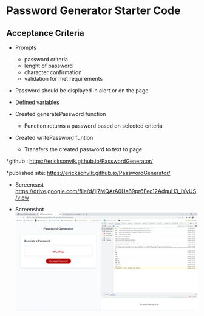 # Password Generator Starter Code

## Acceptance Criteria

* Prompts
    * password criteria
    * lenght of password
    * character confirmation 
    * validation for met requirements
* Password should be displayed in alert or on the page

* Defined variables
* Created generatePassword function
    * Function returns a password based on selected criteria
* Created writePassword funtion
    * Transfers the created password to text to page
    

*github : https://ericksonvik.github.io/PasswordGenerator/

*published site: https://ericksonvik.github.io/PasswordGenerator/

* Screencast
https://drive.google.com/file/d/1j7MQArA0Ua69pr6Fec12AdquH3_iYyUS/view

* Screenshot
![](assets/images/Screenshot%202022-06-23%20233659.png)
